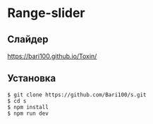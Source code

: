 # Range-slider

## Слайдер
https://bari100.github.io/Toxin/
 
## Установка

    $ git clone https://github.com/Bari100/s.git
    $ cd s
    $ npm install
    $ npm run dev
